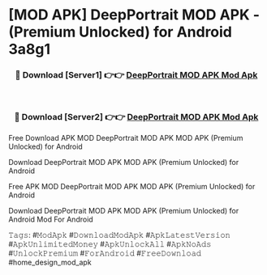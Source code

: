 # [MOD APK] DeepPortrait MOD APK - (Premium Unlocked) for Android 3a8g1



<div align="center">
<h3>🔴 Download [Server1] 👉👉 <a href="https://momento.my/?title=DeepPortrait_MOD_APK">DeepPortrait MOD APK Mod Apk</a></h3><br>

<h3>🔴 Download [Server2] 👉👉 <a href="https://momento.my/?title=DeepPortrait_MOD_APK">DeepPortrait MOD APK Mod Apk</a></h3>
</div>



Free Download APK MOD DeepPortrait MOD APK MOD APK (Premium Unlocked) for Android

Download DeepPortrait MOD APK MOD APK (Premium Unlocked) for Android

Free APK MOD DeepPortrait MOD APK MOD APK (Premium Unlocked) for Android

Download DeepPortrait MOD APK MOD APK (Premium Unlocked) for Android Mod For Android

𝚃𝚊𝚐𝚜: #𝙼𝚘𝚍𝙰𝚙𝚔 #𝙳𝚘𝚠𝚗𝚕𝚘𝚊𝚍𝙼𝚘𝚍𝙰𝚙𝚔 #𝙰𝚙𝚔𝙻𝚊𝚝𝚎𝚜𝚝𝚅𝚎𝚛𝚜𝚒𝚘𝚗 #𝙰𝚙𝚔𝚄𝚗𝚕𝚒𝚖𝚒𝚝𝚎𝚍𝙼𝚘𝚗𝚎𝚢 #𝙰𝚙𝚔𝚄𝚗𝚕𝚘𝚌𝚔𝙰𝚕𝚕 #𝙰𝚙𝚔𝙽𝚘𝙰𝚍𝚜 #𝚄𝚗𝚕𝚘𝚌𝚔𝙿𝚛𝚎𝚖𝚒𝚞𝚖 #𝙵𝚘𝚛𝙰𝚗𝚍𝚛𝚘𝚒𝚍 #𝙵𝚛𝚎𝚎𝙳𝚘𝚠𝚗𝚕𝚘𝚊𝚍 #home_design_mod_apk
